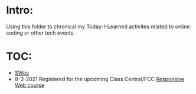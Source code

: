 # Intro:
Using this folder to chronical my Today-I-Learned activites related to online coding or other tech events. 

# TOC:
* [SWoc](https://github.com/EO4wellness/T-I-L/blob/main/Events/SWoC.md) 
* 8-3-2021 Registered for the upcoming Class Central/FCC [Responsive Web course](https://www.classcentral.com/@EO4Wellness)

